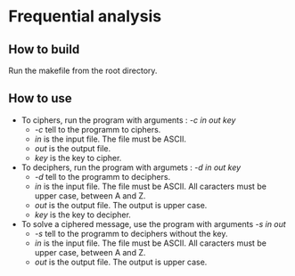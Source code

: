 # Frequential analysis #
## How to build ##
Run the makefile from the root directory.
## How to use ##
- To ciphers, run the program with arguments : _-c in out key_
  - _-c_ tell to the programm to ciphers.
  - _in_ is the input file. The file must be ASCII.
  - _out_ is the output file.
  - _key_ is the key to cipher.
- To deciphers, run the program with argumets : _-d in out key_
  - _-d_ tell to the programm to deciphers.
  - _in_ is the input file. The file must be ASCII. All caracters must be upper case, between A and Z.
  - _out_ is the output file. The output is upper case.
  - _key_ is the key to decipher.
- To solve a ciphered message, use the program with arguments  _-s in out_
  - _-s_ tell to the programm to deciphers without the key.
  - _in_ is the input file. The file must be ASCII. All caracters must be upper case, between A and Z.
  - _out_ is the output file. The output is upper case.
